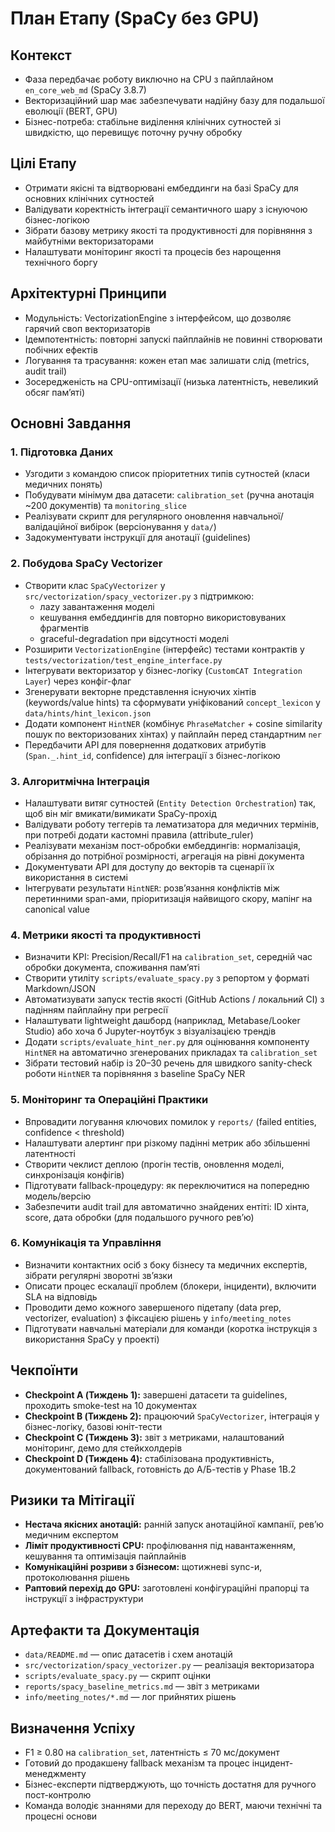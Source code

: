 # План Етапу (SpaCy без GPU)

## Контекст
- Фаза передбачає роботу виключно на CPU з пайплайном `en_core_web_md` (SpaCy 3.8.7)
- Векторизаційний шар має забезпечувати надійну базу для подальшої еволюції (BERT, GPU)
- Бізнес-потреба: стабільне виділення клінічних сутностей зі швидкістю, що перевищує поточну ручну обробку

## Цілі Етапу
- Отримати якісні та відтворювані ембеддинги на базі SpaCy для основних клінічних сутностей
- Валідувати коректність інтеграції семантичного шару з існуючою бізнес-логікою
- Зібрати базову метрику якості та продуктивності для порівняння з майбутніми векторизаторами
- Налаштувати моніторинг якості та процесів без нарощення технічного боргу

## Архітектурні Принципи
- Модульність: VectorizationEngine з інтерфейсом, що дозволяє гарячий своп векторизаторів
- Ідемпотентність: повторні запускі пайплайнів не повинні створювати побічних ефектів
- Логування та трасування: кожен етап має залишати слід (metrics, audit trail)
- Зосередженість на CPU-оптимізації (низька латентність, невеликий обсяг памʼяті)

## Основні Завдання
### 1. Підготовка Даних
- Узгодити з командою список пріоритетних типів сутностей (класи медичних понять)
- Побудувати мінімум два датасети: `calibration_set` (ручна анотація ~200 документів) та `monitoring_slice`
- Реалізувати скрипт для регулярного оновлення навчальної/валідаційної вибірок (версіонування у `data/`)
- Задокументувати інструкції для анотації (guidelines)

### 2. Побудова SpaCy Vectorizer
- Створити клас `SpaCyVectorizer` у `src/vectorization/spacy_vectorizer.py` з підтримкою:
  - лazy завантаження моделі
  - кешування ембеддингів для повторно використовуваних фрагментів
  - graceful-degradation при відсутності моделі
- Розширити `VectorizationEngine` (інтерфейс) тестами контрактів у `tests/vectorization/test_engine_interface.py`
- Інтегрувати векторизатор у бізнес-логіку (`CustomCAT Integration Layer`) через конфіг-флаг
- Згенерувати векторне представлення існуючих хінтів (keywords/value hints) та сформувати уніфікований `concept_lexicon` у `data/hints/hint_lexicon.json`
- Додати компонент `HintNER` (комбінує `PhraseMatcher` + cosine similarity пошук по векторизованих хінтах) у пайплайн перед стандартним `ner`
- Передбачити API для повернення додаткових атрибутів (`Span._.hint_id`, confidence) для інтеграції з бізнес-логікою

### 3. Алгоритмічна Інтеграція
- Налаштувати витяг сутностей (`Entity Detection Orchestration`) так, щоб він міг вмикати/вимикати SpaCy-прохід
- Валідувати роботу теггерів та лематизатора для медичних термінів, при потребі додати кастомні правила (attribute_ruler)
- Реалізувати механізм пост-обробки ембеддингів: нормалізація, обрізання до потрібної розмірності, агрегація на рівні документа
- Документувати API для доступу до векторів та сценарії їх використання в системі
- Інтегрувати результати `HintNER`: розвʼязання конфліктів між перетинними span-ами, пріоритизація найвищого скору, мапінг на canonical value

### 4. Метрики якості та продуктивності
- Визначити KPI: Precision/Recall/F1 на `calibration_set`, середній час обробки документа, споживання памʼяті
- Створити утиліту `scripts/evaluate_spacy.py` з репортом у форматі Markdown/JSON
- Автоматизувати запуск тестів якості (GitHub Actions / локальний CI) з падінням пайплайну при регресії
- Налаштувати lightweight дашборд (наприклад, Metabase/Looker Studio) або хоча б Jupyter-ноутбук з візуалізацією трендів
- Додати `scripts/evaluate_hint_ner.py` для оцінювання компоненту `HintNER` на автоматично згенерованих прикладах та `calibration_set`
- Зібрати тестовий набір із 20–30 речень для швидкого sanity-check роботи `HintNER` та порівняння з baseline SpaCy NER

### 5. Моніторинг та Операційні Практики
- Впровадити логування ключових помилок у `reports/` (failed entities, confidence < threshold)
- Налаштувати алертинг при різкому падінні метрик або збільшенні латентності
- Створити чеклист деплою (прогін тестів, оновлення моделі, синхронізація конфігів)
- Підготувати fallback-процедуру: як переключитися на попередню модель/версію
- Забезпечити audit trail для автоматично знайдених ентіті: ID хінта, score, дата обробки (для подальшого ручного ревʼю)

### 6. Комунікація та Управління
- Визначити контактних осіб з боку бізнесу та медичних експертів, зібрати регулярні зворотні звʼязки
- Описати процес ескалації проблем (блокери, інциденти), включити SLA на відповідь
- Проводити демо кожного завершеного підетапу (data prep, vectorizer, evaluation) з фіксацією рішень у `info/meeting_notes`
- Підготувати навчальні матеріали для команди (коротка інструкція з використання SpaCy у проекті)

## Чекпоїнти
- **Checkpoint A (Тиждень 1):** завершені датасети та guidelines, проходить smoke-test на 10 документах
- **Checkpoint B (Тиждень 2):** працюючий `SpaCyVectorizer`, інтеграція у бізнес-логіку, базові юніт-тести
- **Checkpoint C (Тиждень 3):** звіт з метриками, налаштований моніторинг, демо для стейкхолдерів
- **Checkpoint D (Тиждень 4):** стабілізована продуктивність, документований fallback, готовність до А/Б-тестів у Phase 1B.2

## Ризики та Мітігації
- **Нестача якісних анотацій:** ранній запуск анотаційної кампанії, ревʼю медичним експертом
- **Ліміт продуктивності CPU:** профілювання під навантаженням, кешування та оптимізація пайплайнів
- **Комунікаційні розриви з бізнесом:** щотижневі sync-и, протоколювання рішень
- **Раптовий перехід до GPU:** заготовлені конфігураційні прапорці та інструкції з інфраструктури

## Артефакти та Документація
- `data/README.md` — опис датасетів і схем анотацій
- `src/vectorization/spacy_vectorizer.py` — реалізація векторизатора
- `scripts/evaluate_spacy.py` — скрипт оцінки
- `reports/spacy_baseline_metrics.md` — звіт з метриками
- `info/meeting_notes/*.md` — лог прийнятих рішень

## Визначення Успіху
- F1 ≥ 0.80 на `calibration_set`, латентність ≤ 70 мс/документ
- Готовий до продакшену fallback механізм та процес інцидент-менеджменту
- Бізнес-експерти підтверджують, що точність достатня для ручного пост-контролю
- Команда володіє знаннями для переходу до BERT, маючи технічні та процесні основи
